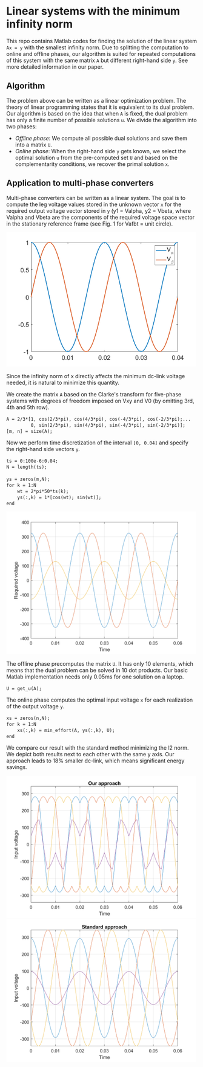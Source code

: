 # Linear systems with the minimum infinity norm

This repo contains Matlab codes for finding the solution of the linear system ``Ax = y`` with the smallest infinity norm. Due to splitting the computation to online and offline phases, our algorithm is suited for repeated computations of this system with the same matrix ``A`` but different right-hand side ``y``. See more detailed information in our paper.

## Algorithm

The problem above can be written as a linear optimization problem. The theory of linear programming states that it is equivalent to its dual problem. Our algorithm is based on the idea that when ``A`` is fixed, the dual problem has only a finite number of possible solutions ``u``. We divide the algorithm into two phases:
- <i>Offline phase</i>: We compute all possible dual solutions and save them into a matrix ``U``.
- <i>Online phase</i>: When the right-hand side ``y`` gets known, we select the optimal solution ``u`` from the pre-computed set ``U`` and based on the complementarity conditions, we recover the primal solution ``x``.

## Application to multi-phase converters

Multi-phase converters can be written as a linear system. The goal is to compute the leg voltage values stored in the unknown vector ``x`` for the required output voltage vector stored in ``y`` (y1 = Valpha, y2 = Vbeta, where Valpha and Vbeta are the components of the required voltage space vector in the stationary reference frame (see Fig. 1 for Vafbt = unit circle).

<img src="Figures/standard5ph_Vafbt.png" width="500">

Since the infinity norm of x directly affects the minimum dc-link voltage needed, it is natural to minimize this quantity.

We create the matrix ``A`` based on the Clarke's transform for five-phase systems with degrees of freedom imposed on Vxy and V0 (by omitting 3rd, 4th and 5th row).

```
A = 2/3*[1, cos(2/3*pi), cos(4/3*pi), cos(-4/3*pi), cos(-2/3*pi);...
         0, sin(2/3*pi), sin(4/3*pi), sin(-4/3*pi), sin(-2/3*pi)];    
[m, n] = size(A);
```

Now we perform time discretization of the interval ``[0, 0.04]`` and specify the right-hand side vectors ``y``.

```
ts = 0:100e-6:0.04;
N = length(ts);

ys = zeros(m,N);
for k = 1:N
    wt = 2*pi*50*ts(k);
    ys(:,k) = 1*[cos(wt); sin(wt)];
end
```

<img src="Figures/res1.png" width="500">

The offline phase precomputes the matrix ``U``. It has only 10 elements, which means that the dual problem can be solved in 10 dot products. Our basic Matlab implementation needs only 0.05ms for one solution on a laptop.

```
U = get_u(A);
```

The online phase computes the optimal input voltage ``x`` for each realization of the output voltage ``y``.

```
xs = zeros(n,N);
for k = 1:N
    xs(:,k) = min_effort(A, ys(:,k), U);
end
```

We compare our result with the standard method minimizing the l2 norm. We depict both results next to each other with the same y axis. Our approach leads to 18% smaller dc-link, which means significant energy savings.

<img src="Figures/res2.png" width="500"><img src="Figures/res3.png" width="500">



